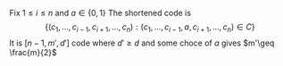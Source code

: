 Fix $1\leq i\leq n$ and $a\in \{ 0,1 \}$
The shortened code is
$$
\{ (c_{1},\dots,c_{i-1},c_{i+1},\dots,c_{n}):(c_{1},\dots,c_{i-1},a,c_{i+1},\dots,c_{n})\in C \}
$$
It is $[n-1,m',d']$ code where $d'\geq d$ and some choce of $a$ gives $m'\geq \frac{m}{2}$
